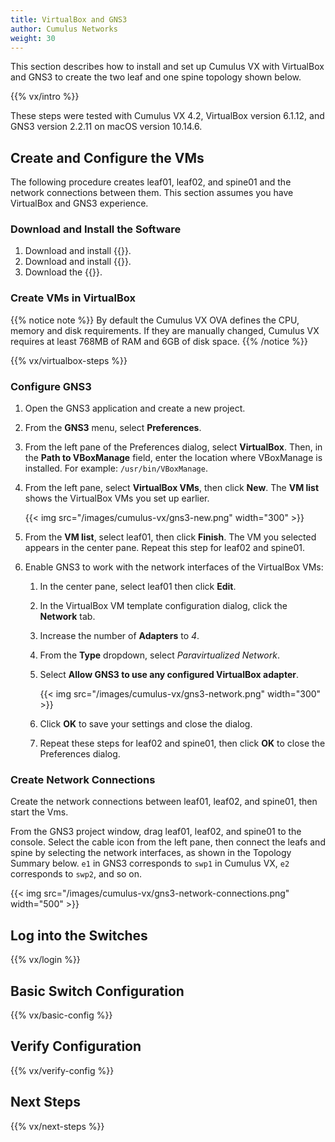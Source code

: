 ```yaml
---
title: VirtualBox and GNS3
author: Cumulus Networks
weight: 30
---
```


This section describes how to install and set up Cumulus VX with VirtualBox and GNS3 to create the two leaf and one spine topology shown below.

{{% vx/intro %}}

These steps were tested with Cumulus VX 4.2, VirtualBox version 6.1.12, and GNS3 version 2.2.11 on macOS version 10.14.6.

## Create and Configure the VMs

The following procedure creates leaf01, leaf02, and spine01 and the network connections between them. This section assumes you have VirtualBox and GNS3 experience.

### Download and Install the Software

1. Download and install {{<exlink url="https://www.virtualbox.org" text="VirtualBox">}}.
2. Download and install {{<exlink url="https://www.gns3.com/software" text="GNS3">}}.
3. Download the {{<exlink url="https://cumulusnetworks.com/cumulus-vx/download/" text="VirtualBox OVA image">}}.

### Create VMs in VirtualBox

{{% notice note %}}
By default the Cumulus VX OVA defines the CPU, memory and disk requirements. If they are manually changed, Cumulus VX requires at least 768MB of RAM and 6GB of disk space.
{{% /notice %}}

{{% vx/virtualbox-steps %}}

### Configure GNS3

1. Open the GNS3 application and create a new project.
2. From the **GNS3** menu, select **Preferences**.
3. From the left pane of the Preferences dialog, select **VirtualBox**. Then, in the **Path to VBoxManage** field, enter the location where VBoxManage is installed. For example: `/usr/bin/VBoxManage`.
4. From the left pane, select **VirtualBox VMs**, then click **New**. The **VM list** shows the VirtualBox VMs you set up earlier.

   {{< img src="/images/cumulus-vx/gns3-new.png" width="300" >}}

5. From the **VM list**, select leaf01, then click **Finish**. The VM you selected appears in the center pane. Repeat this step for leaf02 and spine01.

6. Enable GNS3 to work with the network interfaces of the VirtualBox VMs:

   1. In the center pane, select leaf01 then click **Edit**.
   2. In the VirtualBox VM template configuration dialog, click the **Network** tab.
   3. Increase the number of **Adapters** to *4*.
   4. From the **Type** dropdown, select *Paravirtualized Network*.
   5. Select **Allow GNS3 to use any configured VirtualBox adapter**.

      {{< img src="/images/cumulus-vx/gns3-network.png" width="300" >}}

   6. Click **OK** to save your settings and close the dialog.
   7. Repeat these steps for leaf02 and spine01, then click **OK** to close the Preferences dialog.

### Create Network Connections

Create the network connections between leaf01, leaf02, and spine01, then start the Vms.

From the GNS3 project window, drag leaf01, leaf02, and spine01 to the console. Select the cable icon from the left pane, then connect the leafs and spine by selecting the network interfaces, as shown in the Topology Summary below. `e1` in GNS3 corresponds to `swp1` in Cumulus VX, `e2` corresponds to `swp2`, and so on.

{{< img src="/images/cumulus-vx/gns3-network-connections.png" width="500" >}}

## Log into the Switches

{{% vx/login %}}

## Basic Switch Configuration

{{% vx/basic-config %}}

## Verify Configuration

{{% vx/verify-config %}}

## Next Steps

{{% vx/next-steps %}}
